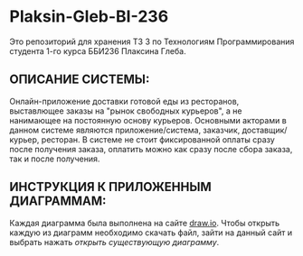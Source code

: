 # Plaksin-Gleb-BI-236
Это репозиторий для хранения ТЗ 3 по Технологиям Программирования студента 1-го курса ББИ236 Плаксина Глеба.
	
## ОПИСАНИЕ СИСТЕМЫ:
	
Онлайн-приложение доставки готовой еды из ресторанов, выставлющее заказы на "рынок свободных курьеров", а не нанимающее на постоянную основу курьеров. Основными акторами в данном системе являются приложение/система, заказчик, доставщик/курьер, ресторан. В системе не стоит фиксированной оплаты сразу после получения заказа, оплатить можно как сразу после сбора заказа, так и после получения. 

## ИНСТРУКЦИЯ К ПРИЛОЖЕННЫМ ДИАГРАММАМ:

Каждая диаграмма была выполнена на сайте [draw.io](https://app.diagrams.net/). Чтобы открыть каждую из диаграмм необходимо скачать файл, зайти на данный сайт и выбрать нажать _открыть существующую диаграмму_. 

